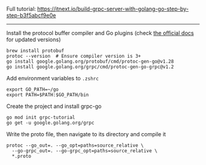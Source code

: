 Full tutorial: https://itnext.io/build-grpc-server-with-golang-go-step-by-step-b3f5abcf9e0e

---

Install the protocol buffer compiler and Go plugins (check [the official docs](https://grpc.io/docs/languages/go/quickstart/ 'the official docs') for updated versions)

```
brew install protobuf
protoc --version  # Ensure compiler version is 3+
go install google.golang.org/protobuf/cmd/protoc-gen-go@v1.28
go install google.golang.org/grpc/cmd/protoc-gen-go-grpc@v1.2
```

Add environment variables to `.zshrc`

```
export GO_PATH=~/go
export PATH=$PATH:$GO_PATH/bin
```

Create the project and install grpc-go

```
go mod init grpc-tutorial
go get -u google.golang.org/grpc
```

Write the proto file, then navigate to its directory and compile it

```
protoc --go_out=. --go_opt=paths=source_relative \
  --go-grpc_out=. --go-grpc_opt=paths=source_relative \
  *.proto
```
